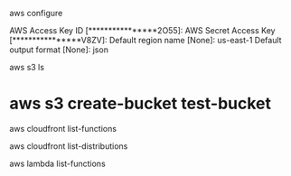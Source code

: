 aws configure

AWS Access Key ID [****************2O55]:
AWS Secret Access Key [****************V8ZV]:
Default region name [None]: us-east-1
Default output format [None]: json

aws s3 ls
# aws s3 create-bucket test-bucket

aws cloudfront list-functions

aws cloudfront list-distributions

aws lambda list-functions
